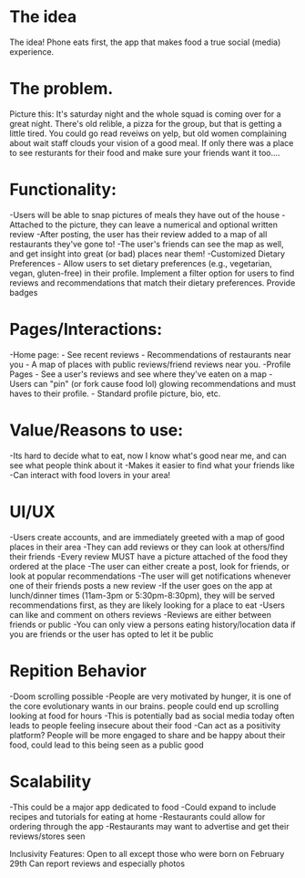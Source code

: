 # The idea
The idea! Phone eats first, the app that makes food a true social (media) experience.


# The problem. 
Picture this: It's saturday night and the whole squad is coming over for a great night. There's old relible, a pizza for the group, but that is getting a little tired. You could go read reveiws on yelp, but old women complaining about wait staff clouds your vision of a good meal. If only there was a place to see resturants for their food and make sure your friends want it too....


# Functionality:
-Users will be able to snap pictures of meals they have out of the house
-Attached to the picture, they can leave a numerical and optional written review
-After posting, the user has their review added to a map of all restaurants they've gone to!
-The user's friends can see the map as well, and get insight into great (or bad) places near them!
-Customized Dietary Preferences
    - Allow users to set dietary preferences (e.g., vegetarian, vegan, gluten-free) in their profile.
    Implement a filter option for users to find reviews and recommendations that match their dietary preferences.
    Provide badges

# Pages/Interactions:
  -Home page:
      - See recent reviews
      - Recommendations of restaurants near you
      - A map of places with public reviews/friend reviews near you.
  -Profile Pages
      - See a user's reviews and see where they've eaten on a map
      - Users can "pin" (or fork cause food lol) glowing recommendations and must haves to their profile.
      - Standard profile picture, bio, etc.
  
  # Value/Reasons to use:
  -Its hard to decide what to eat, now I know what's good near me, and can see what people think about it
  -Makes it easier to find what your friends like
  -Can interact with food lovers in your area!

# UI/UX
-Users create accounts, and are immediately greeted with a map of good places in their area
-They can add reviews or they can look at others/find their friends
-Every review MUST have a picture attached of the food they ordered at the place 
-The user can either create a post, look for friends, or look at popular recommendations
-The user will get notifications whenever one of their friends posts a new review
-If the user goes on the app at lunch/dinner times (11am-3pm or 5:30pm-8:30pm), they will be served recommendations first, as they are likely looking for a place to eat
-Users can like and comment on others reviews
-Reviews are either between friends or public
-You can only view a persons eating history/location data if you are friends or the user has opted to let it be public 

# Repition Behavior
-Doom scrolling possible
-People are very motivated by hunger, it is one of the core evolutionary wants in our brains. people could end up scrolling looking at food for hours
  -This is potentially bad as social media today often leads to people feeling insecure about their food
    -Can act as a positivity platform? People will be more engaged to share and be happy about their food, could lead to this being seen as a public good


# Scalability
-This could be a major app dedicated to food
-Could expand to include recipes and tutorials for eating at home
-Restaurants could allow for ordering through the app
-Restaurants may want to advertise and get their reviews/stores seen

Inclusivity Features:
Open to all except those who were born on February 29th
Can report reviews and especially photos
